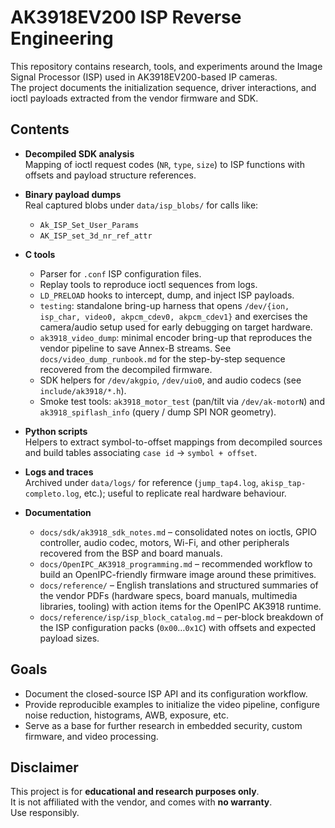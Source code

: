 # AK3918EV200 ISP Reverse Engineering

This repository contains research, tools, and experiments around the Image Signal Processor (ISP) used in AK3918EV200-based IP cameras.  
The project documents the initialization sequence, driver interactions, and ioctl payloads extracted from the vendor firmware and SDK.

## Contents

- **Decompiled SDK analysis**  
  Mapping of ioctl request codes (`NR`, `type`, `size`) to ISP functions with offsets and payload structure references.

- **Binary payload dumps**  
  Real captured blobs under `data/isp_blobs/` for calls like:
  - `Ak_ISP_Set_User_Params`
  - `AK_ISP_set_3d_nr_ref_attr`

- **C tools**  
  - Parser for `.conf` ISP configuration files.
  - Replay tools to reproduce ioctl sequences from logs.
  - `LD_PRELOAD` hooks to intercept, dump, and inject ISP payloads.
  - `testing`: standalone bring-up harness that opens `/dev/{ion, isp_char, video0, akpcm_cdev0, akpcm_cdev1}` and exercises the
    camera/audio setup used for early debugging on target hardware.
  - `ak3918_video_dump`: minimal encoder bring-up that reproduces the vendor
    pipeline to save Annex-B streams. See `docs/video_dump_runbook.md` for the
    step-by-step sequence recovered from the decompiled firmware.
  - SDK helpers for `/dev/akgpio`, `/dev/uio0`, and audio codecs (see
    `include/ak3918/*.h`).
  - Smoke test tools: `ak3918_motor_test` (pan/tilt via `/dev/ak-motorN`) and
    `ak3918_spiflash_info` (query / dump SPI NOR geometry).

- **Python scripts**  
  Helpers to extract symbol-to-offset mappings from decompiled sources and build tables associating `case id` → `symbol + offset`.

- **Logs and traces**  
  Archived under `data/logs/` for reference (`jump_tap4.log`, `akisp_tap-completo.log`, etc.); useful to replicate real hardware behaviour.

- **Documentation**
  - `docs/sdk/ak3918_sdk_notes.md` – consolidated notes on ioctls, GPIO
    controller, audio codec, motors, Wi-Fi, and other peripherals recovered from
    the BSP and board manuals.
  - `docs/OpenIPC_AK3918_programming.md` – recommended workflow to build an
    OpenIPC-friendly firmware image around these primitives.
  - `docs/reference/` – English translations and structured summaries of the
    vendor PDFs (hardware specs, board manuals, multimedia libraries, tooling)
    with action items for the OpenIPC AK3918 runtime.
  - `docs/reference/isp/isp_block_catalog.md` – per-block breakdown of the ISP
    configuration packs (`0x00`…`0x1C`) with offsets and expected payload sizes.

## Goals

- Document the closed-source ISP API and its configuration workflow.  
- Provide reproducible examples to initialize the video pipeline, configure noise reduction, histograms, AWB, exposure, etc.  
- Serve as a base for further research in embedded security, custom firmware, and video processing.

## Disclaimer

This project is for **educational and research purposes only**.  
It is not affiliated with the vendor, and comes with **no warranty**.  
Use responsibly.

